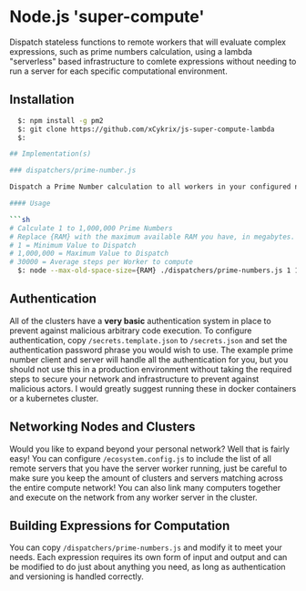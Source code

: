 # Node.js 'super-compute'

Dispatch stateless functions to remote workers that will evaluate complex expressions, such as prime numbers calculation, using a lambda "serverless" based infrastructure to comlete expressions without needing to run a server for each specific computational environment.

## Installation

```sh
  $: npm install -g pm2
  $: git clone https://github.com/xCykrix/js-super-compute-lambda
  $: 

## Implementation(s)

### dispatchers/prime-number.js

Dispatch a Prime Number calculation to all workers in your configured node.

#### Usage

```sh
# Calculate 1 to 1,000,000 Prime Numbers
# Replace {RAM} with the maximum available RAM you have, in megabytes. (1024 * GB)
# 1 = Minimum Value to Dispatch
# 1,000,000 = Maximum Value to Dispatch
# 30000 = Average steps per Worker to compute
  $: node --max-old-space-size={RAM} ./dispatchers/prime-numbers.js 1 1000000 3000
```

## Authentication

All of the clusters have a **very basic** authentication system in place to prevent against malicious arbitrary code execution. To configure authentication, copy `/secrets.template.json` to `/secrets.json` and set the authentication password phrase you would wish to use. The example prime number client and server will handle all the authentication for you, but you should not use this in a production environment without taking the required steps to secure your network and infrastructure to prevent against malicious actors. I would greatly suggest running these in docker containers or a kubernetes cluster.

## Networking Nodes and Clusters

Would you like to expand beyond your personal network? Well that is fairly easy! You can configure `/ecosystem.config.js` to include the list of all remote servers that you have the server worker running, just be careful to make sure you keep the amount of clusters and servers matching across the entire compute network! You can also link many computers together and execute on the network from any worker server in the cluster.

## Building Expressions for Computation

You can copy `/dispatchers/prime-numbers.js` and modify it to meet your needs. Each expression requires its own form of input and output and can be modified to do just about anything you need, as long as authentication and versioning is handled correctly.
